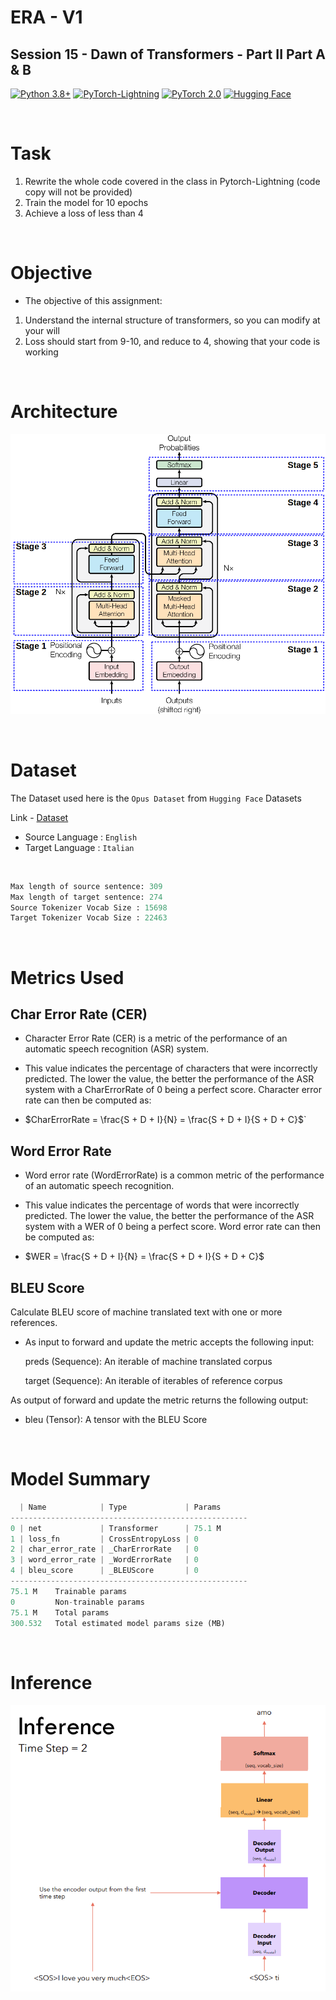 # ERA - V1

## Session 15 - Dawn of Transformers - Part II Part A & B

[![Python 3.8+](https://img.shields.io/badge/python-3.8+-blue.svg)](https://www.python.org/downloads/release/python-380/)
[![PyTorch-Lightning](https://img.shields.io/badge/pytorch_lightning-v2.0.6-red)](https://lightning.ai/docs/pytorch/latest/)
[![PyTorch 2.0](https://img.shields.io/badge/torch-v2.0-brightgreen)](https://pytorch.org/docs/stable/index.html)
[![Hugging Face](https://img.shields.io/badge/Hugging%20Face-yellow?style=flat&link=https://huggingface.co/)](https://huggingface.co/)

<br>

# Task

1. Rewrite the whole code covered in the class in Pytorch-Lightning (code copy will not be provided)
2. Train the model for 10 epochs
3. Achieve a loss of less than 4

<br>

# Objective

* The objective of this assignment:

1. Understand the internal structure of transformers, so you can modify at your will
2. Loss should start from 9-10, and reduce to 4, showing that your code is working

<br>

# Architecture

![arch](../Results/Session%2015/encoder.png)

<br>

# Dataset

The Dataset used here is the `Opus Dataset` from `Hugging Face` Datasets

Link - [Dataset](https://huggingface.co/datasets/opus_books)

* Source Language : `English`
* Target Language : `Italian`

<br>

```python
Max length of source sentence: 309
Max length of target sentence: 274
Source Tokenizer Vocab Size : 15698
Target Tokenizer Vocab Size : 22463
```

<br>

# Metrics Used

## Char Error Rate (CER)

* Character Error Rate (CER) is a metric of the performance of an automatic speech recognition (ASR) system.

* This value indicates the percentage of characters that were incorrectly predicted. The lower the value, the better the performance of the ASR system with a CharErrorRate of 0 being a perfect score. Character error rate can then be computed as: 

* $CharErrorRate = \frac{S + D + I}{N} = \frac{S + D + I}{S + D + C}$`

## Word Error Rate

* Word error rate (WordErrorRate) is a common metric of the performance of an automatic speech recognition.

* This value indicates the percentage of words that were incorrectly predicted. The lower the value, the better the performance of the ASR system with a WER of 0 being a perfect score. Word error rate can then be computed as:

* $WER = \frac{S + D + I}{N} = \frac{S + D + I}{S + D + C}$

## BLEU Score

Calculate BLEU score of machine translated text with one or more references.

* As input to forward and update the metric accepts the following input:

    preds (Sequence): An iterable of machine translated corpus

    target (Sequence): An iterable of iterables of reference corpus

As output of forward and update the metric returns the following output:

* bleu (Tensor): A tensor with the BLEU Score

<br>

# Model Summary

```python
  | Name            | Type             | Params
-----------------------------------------------------
0 | net             | Transformer      | 75.1 M
1 | loss_fn         | CrossEntropyLoss | 0     
2 | char_error_rate | _CharErrorRate   | 0     
3 | word_error_rate | _WordErrorRate   | 0     
4 | bleu_score      | _BLEUScore       | 0     
-----------------------------------------------------
75.1 M    Trainable params
0         Non-trainable params
75.1 M    Total params
300.532   Total estimated model params size (MB)
```

<br>

# Inference

![inf](../Results/Session%2015/inference.png)

<br>